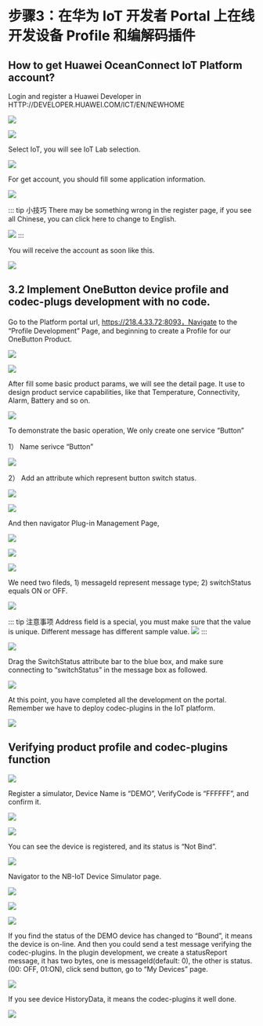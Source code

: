 # 步骤3：在华为 IoT 开发者 Portal 上在线开发设备 Profile 和编解码插件

## How to get Huawei OceanConnect IoT Platform account?

Login and register a Huawei Developer in HTTP://DEVELOPER.HUAWEI.COM/ICT/EN/NEWHOME

![](./pic/huawei-developer-zone-homepage.png)

![](./pic/huawei-developer-remotelab-iot.png)

Select IoT, you will see IoT Lab selection.

![](./pic/huawei-developer-remotelab-iot-oceanconnect.png)

For get account, you should fill some application information.

![](./pic/huawei-developer-remotelab-get-accout.png)

::: tip 小技巧
There may be something wrong in the register page, if you see all Chinese, you can click here to change to English.

![](./pic/huawei-developer-remotelab-change-lang.png)
:::

You will receive the account as soon like this.

![](./pic/huawei-developer-remotelab-mail-accout.png)

## 3.2	Implement OneButton device profile and codec-plugs development with no code.

Go to the Platform portal url, https://218.4.33.72:8093，Navigate to the “Profile Development” Page, and beginning to create a Profile for our OneButton Product.

![](./pic/oceanconnect-product.png)

![](./pic/oceanconnect-product-new.png)

After fill some basic product params, we will see the detail page. It use to design product service capabilities, like that Temperature, Connectivity, Alarm, Battery and so on.

![](./pic/oceanconnect-product-detail.png)

To demonstrate the basic operation, We only create one service “Button”

1）	Name serivce “Button”

![](./pic/oceanconnect-service-button.png)

2）	Add an attribute which represent button switch status.

![](./pic/oceanconnect-button-attribute.png)

![](./pic/oceanconnect-attr-switch-status.png)

And then navigator Plug-in Management Page, 

![](./pic/oceanconnect-plugin-profile.png)

![](./pic/oceanconnect-plugin-message.png)

![](./pic/oceanconnect-plugin-message-report.png)

We need two fileds, 1) messageId represent message type; 2) switchStatus equals ON or OFF.

![](./pic/oceanconnect-plugin-edit-field.png)

::: tip 注意事项
Address field is a special, you must make sure that the value is unique. Different message has different sample value.
![](./pic/oceanconnect-plugin-messageid-field.png)
:::

![](./pic/oceanconnect-plugin-fields.png)

Drag the SwitchStatus attribute bar to the blue box, and make sure connecting to “switchStatus” in the message box as followed.

![](./pic/oceanconnect-plugin-drag-profile.png)

At this point, you have completed all the development on the portal. Remember we have to deploy codec-plugins in the IoT platform.

![](./pic/oceanconnect-plugin-deploy.png)

##	Verifying product profile and codec-plugins function

![](./pic/oceanconnect-register-device.png)

Register a simulator, Device Name is “DEMO”, VerifyCode is “FFFFFF”, and confirm it.

![](./pic/oceanconnect-demo-device.png)


![](./pic/oceanconnect-demo-register-success.png)

You can see the device is registered, and its status is “Not Bind”.

![](./pic/oceanconnect-device-not-bind.png)

Navigator to the NB-IoT Device Simulator page.

![](./pic/oceanconnect-simulator.png)

![](./pic/oceanconnect-simulator-register.png)

![](./pic/oceanconnect-device-bound.png)

If you find the status of the DEMO device has changed to “Bound”, it means the device is on-line. And then you could send a test message verifying the codec-plugins.
In the plugin development, we create a statusReport message, it has two bytes, one is messageId(default: 0), the other is status. (00: OFF, 01:ON), click send button, go to “My Devices” page.

![](./pic/oceanconnect-simulator-hex-stream.png)

If you see device HistoryData, it means the codec-plugins it well done.

![](./pic/oceanconnect-device-history-data.png)